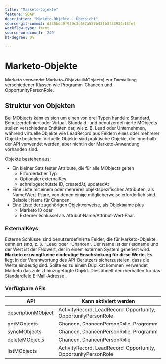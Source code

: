 ```yaml
---
title: "Marketo-Objekte"
feature: SOAP
description: "Marketo-Objekte - Übersicht"
source-git-commit: d335bdd9f939c3e557a557b43fb3f33934e13fef
workflow-type: tm+mt
source-wordcount: '249'
ht-degree: 0%

---
```



# Marketo-Objekte

Marketo verwendet Marketo-Objekte (MObjects) zur Darstellung verschiedener Klassen wie Programm, Chancen und OpportunityPersonRole.

## Struktur von Objekten

Bei MObjects kann es sich um einen von drei Typen handeln: Standard, Benutzerdefiniert oder Virtual. Standard- und benutzerdefinierte MObjects stellen verschiedene Entitäten dar, wie z. B. Lead oder Unternehmen, während virtuelle Objekte wie LeadRecord aus Feldern eines oder mehrerer Objekte bestehen. Virtuelle Objekte sind praktische Objekte, die innerhalb der API verwendet werden, aber nicht in der Marketo-Anwendung vorhanden sind.

Objekte bestehen aus:

- Ein kleiner Satz fester Attribute, die für alle MObjects gelten
   - Erforderlicher Typ
   - Optionaler externalKey
   - schreibgeschützte ID, createdAt, updatedAt
- Eine Liste mit einem oder mehreren objektspezifischen Attributen, als Name/Wert-Paare, von denen einige möglicherweise erforderlich sind. Beispiel: Name für Chancen.
- Eine Liste der zugehörigen Objektverweise, als Objektname plus
   - Marketo ID oder
   - Externer Schlüssel als Attribut-Name/Attribut-Wert-Paar.

### ExternalKeys

Externe Schlüssel sind benutzerdefinierte Felder, die für Marketo-Objekte definiert sind, z. B. &quot;Lead&quot;oder &quot;Chancen&quot;. Der Name ist der Feldname und der Wert ist der Feldwert, der in einem externen System generiert wird. **Marketo erzwingt keine eindeutige Einschränkung für diese Werte.** Es liegt in der Verantwortung des API-Benutzers sicherzustellen, dass die Werte eindeutig sind. Sollte es zu einem Duplikat kommen, verwendet Marketo das zuletzt hinzugefügte Objekt. Dies ähnelt dem Verhalten für das Standardfeld E-Mail-Adresse .

### Verfügbare APIs

| API | Kann aktiviert werden |
|---|---|
| descriptionMObject | ActivityRecord, LeadRecord, Opportunity, OpportunityPersonRole |
| getMObjects | Chancen, ChancenPersonRolle, Programm |
| syncMObjects | Chancen, ChancenPersonRolle, Programm |
| deleteMObjects | Chancen, ChancenPersonRolle |
| listMObjects | ActivityRecord, LeadRecord, Opportunity, OpportunityPersonRole |
